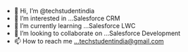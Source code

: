 - 👋 Hi, I’m @techstudentindia
- 👀 I’m interested in ...Salesforce CRM
- 🌱 I’m currently learning ...Salesforce LWC
- 💞️ I’m looking to collaborate on ...Salesforce Development
- 📫 How to reach me ...techstudentindia@gmail.com

<!---
techstudentindia/techstudentindia is a ✨ special ✨ repository because its `README.md` (this file) appears on your GitHub profile.
You can click the Preview link to take a look at your changes.
--->
